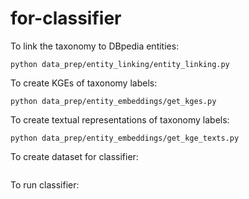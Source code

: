 # for-classifier

To link the taxonomy to DBpedia entities:

```commandline
python data_prep/entity_linking/entity_linking.py
```

To create KGEs of taxonomy labels:

```commandline
python data_prep/entity_embeddings/get_kges.py
```

To create textual representations of taxonomy labels:

```commandline
python data_prep/entity_embeddings/get_kge_texts.py
```

To create dataset for classifier:

```commandline
```

To run classifier:

```commandline
```
